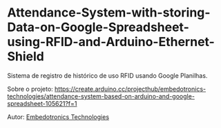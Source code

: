 # Attendance-System-with-storing-Data-on-Google-Spreadsheet-using-RFID-and-Arduino-Ethernet-Shield

Sistema de registro de histórico de uso RFID usando Google Planilhas.

Sobre o projeto: https://create.arduino.cc/projecthub/embedotronics-technologies/attendance-system-based-on-arduino-and-google-spreadsheet-105621?f=1

Autor: [Embedotronics Technologies](https://github.com/Embedotronics)
